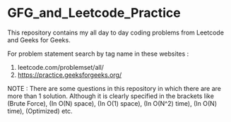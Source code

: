 # GFG_and_Leetcode_Practice

This repository contains my all day to day coding problems from Leetcode and Geeks for Geeks.

For problem statement search by tag name in these websites :

1. leetcode.com/problemset/all/
2. https://practice.geeksforgeeks.org/

NOTE : There are some questions in this repository in which there are are more than 1 solution. Although it is clearly specified in the brackets like (Brute Force), (In O(N) space), (In O(1) space), (In O(N^2) time), (In O(N) time), (Optimized) etc.
